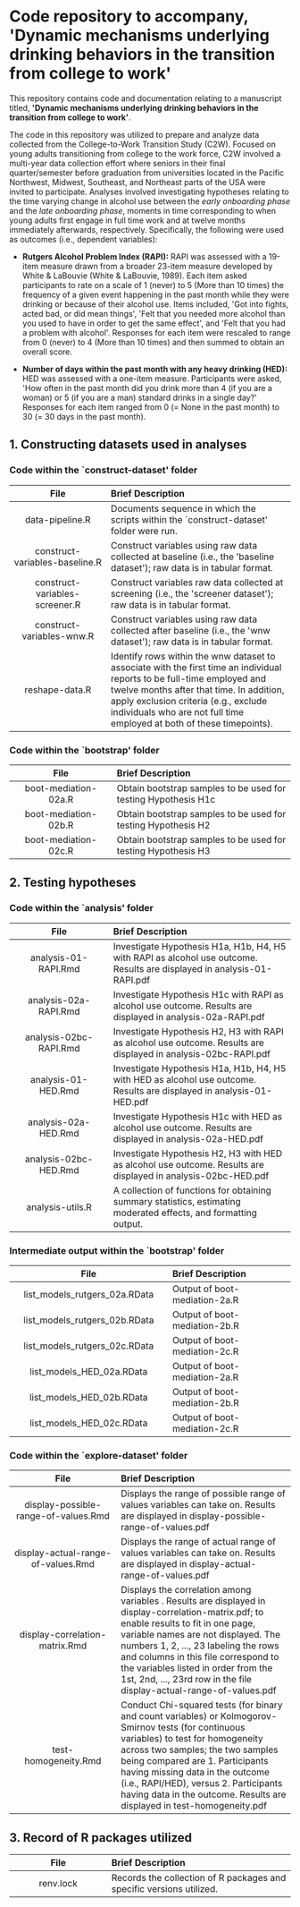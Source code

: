 # Code repository to accompany, 'Dynamic mechanisms underlying drinking behaviors in the transition from college to work'

This repository contains code and documentation relating to a manuscript titled, **'Dynamic mechanisms underlying drinking behaviors in the transition from college to work'**.

The code in this repository was utilized to prepare and analyze data collected from the College-to-Work Transition Study (C2W). Focused on young adults transitioning from college to the work force, C2W involved a multi-year data collection effort where seniors in their final quarter/semester before graduation from universities located in the Pacific Northwest, Midwest, Southeast, and Northeast parts of the USA were invited to participate. Analyses involved investigating hypotheses relating to the time varying change in alcohol use between the _early onboarding phase_ and the _late onboarding phase_, moments in time corresponding to when young adults first engage in full time work and at twelve months immediately afterwards, respectively. Specifically, the following were used as outcomes (i.e., dependent variables):

* **Rutgers Alcohol Problem Index (RAPI):** RAPI was assessed with a 19-item measure drawn from a broader 23-item measure developed by White & LaBouvie (White & LaBouvie, 1989). Each item asked participants to rate on a scale of 1 (never) to 5 (More than 10 times) the frequency of a given event happening in the past month while they were drinking or because of their alcohol use. Items included, 'Got into fights, acted bad, or did mean things', 'Felt that you needed more alcohol than you used to have in order to get the same effect', and 'Felt that you had a problem with alcohol'. Responses for each item were rescaled to range from 0 (never) to 4 (More than 10 times) and then summed to obtain an overall score. 

* **Number of days within the past month with any heavy drinking (HED):** HED was assessed with a one-item measure. Participants were asked, 'How often in the past month did you drink more than 4 (if you are a woman) or 5 (if you are a man) standard drinks in a single day?' Responses for each item ranged from 0 (= None in the past month) to 30 (= 30 days in the past month).

## 1. Constructing datasets used in analyses

### Code within the `construct-dataset' folder

| <img height=0 width=350> File <img height=0 width=350> | <img height=0 width=800> Brief Description <img height=0 width=800> |
|:------------------------------------------:|:--------------------------------------------------------------------------------------------------|
| data-pipeline.R | Documents sequence in which the scripts within the `construct-dataset' folder were run. |
| construct-variables-baseline.R | Construct variables using raw data collected at baseline (i.e., the 'baseline dataset'); raw data is in tabular format. |
| construct-variables-screener.R | Construct variables raw data collected at screening (i.e., the 'screener dataset'); raw data is in tabular format.  |
| construct-variables-wnw.R | Construct variables using raw data collected after baseline (i.e., the 'wnw dataset'); raw data is in tabular format.  |
| reshape-data.R | Identify rows within the wnw dataset to associate with the first time an individual reports to be full-time employed and twelve months after that time. In addition, apply exclusion criteria (e.g., exclude individuals who are not full time employed at both of these timepoints). |

### Code within the `bootstrap' folder

| <img height=0 width=350> File <img height=0 width=350> | <img height=0 width=800> Brief Description <img height=0 width=800> |
|:------------------------------------------:|:--------------------------------------------------------------------------------------------------|
| boot-mediation-02a.R | Obtain bootstrap samples to be used for testing Hypothesis H1c |
| boot-mediation-02b.R | Obtain bootstrap samples to be used for testing Hypothesis H2 |
| boot-mediation-02c.R | Obtain bootstrap samples to be used for testing Hypothesis H3 |

## 2. Testing hypotheses

### Code within the `analysis' folder

| <img height=0 width=350> File <img height=0 width=350> | <img height=0 width=800> Brief Description <img height=0 width=800> |
|:------------------------------------------:|:--------------------------------------------------------------------------------------------------|
| analysis-01-RAPI.Rmd | Investigate Hypothesis H1a, H1b, H4, H5 with RAPI as alcohol use outcome. Results are displayed in analysis-01-RAPI.pdf |
| analysis-02a-RAPI.Rmd | Investigate Hypothesis H1c with RAPI as alcohol use outcome. Results are displayed in analysis-02a-RAPI.pdf |
| analysis-02bc-RAPI.Rmd | Investigate Hypothesis H2, H3 with RAPI as alcohol use outcome. Results are displayed in analysis-02bc-RAPI.pdf |
| analysis-01-HED.Rmd | Investigate Hypothesis H1a, H1b, H4, H5 with HED as alcohol use outcome. Results are displayed in analysis-01-HED.pdf |
| analysis-02a-HED.Rmd | Investigate Hypothesis H1c with HED as alcohol use outcome. Results are displayed in analysis-02a-HED.pdf |
| analysis-02bc-HED.Rmd | Investigate Hypothesis H2, H3 with HED as alcohol use outcome. Results are displayed in analysis-02bc-HED.pdf |
| analysis-utils.R | A collection of functions for obtaining summary statistics, estimating moderated effects, and formatting output. |

### Intermediate output within the `bootstrap' folder

| <img height=0 width=350> File <img height=0 width=350> | <img height=0 width=800> Brief Description <img height=0 width=800> |
|:------------------------------------------:|:--------------------------------------------------------------------------------------------------|
| list_models_rutgers_02a.RData | Output of boot-mediation-2a.R |
| list_models_rutgers_02b.RData | Output of boot-mediation-2b.R |
| list_models_rutgers_02c.RData | Output of boot-mediation-2c.R |
| list_models_HED_02a.RData | Output of boot-mediation-2a.R |
| list_models_HED_02b.RData | Output of boot-mediation-2b.R |
| list_models_HED_02c.RData | Output of boot-mediation-2c.R |

### Code within the `explore-dataset' folder

| <img height=0 width=350> File <img height=0 width=350> | <img height=0 width=800> Brief Description <img height=0 width=800> |
|:------------------------------------------:|:--------------------------------------------------------------------------------------------------|
| display-possible-range-of-values.Rmd | Displays the range of possible range of values variables can take on. Results are displayed in display-possible-range-of-values.pdf |
| display-actual-range-of-values.Rmd | Displays the range of actual range of values variables can take on. Results are displayed in display-actual-range-of-values.pdf |
| display-correlation-matrix.Rmd | Displays the correlation among variables . Results are displayed in display-correlation-matrix.pdf; to enable results to fit in one page, variable names are not displayed. The numbers 1, 2, ..., 23 labeling the rows and columns in this file correspond to the variables listed in order from the 1st, 2nd, ..., 23rd row in the file display-actual-range-of-values.pdf |
| test-homogeneity.Rmd |Conduct Chi-squared tests (for binary and count variables) or Kolmogorov-Smirnov tests (for continuous variables) to test for homogeneity across two samples; the two samples being compared are 1. Participants having missing data in the outcome (i.e., RAPI/HED), versus 2. Participants having data in the outcome. Results are displayed in test-homogeneity.pdf |

## 3. Record of R packages utilized

| <img height=0 width=350> File <img height=0 width=350> | <img height=0 width=800> Brief Description <img height=0 width=800> |
|:------------------------------------------:|:--------------------------------------------------------------------------------------------------|
| renv.lock | Records the collection of R packages and specific versions utilized. |

